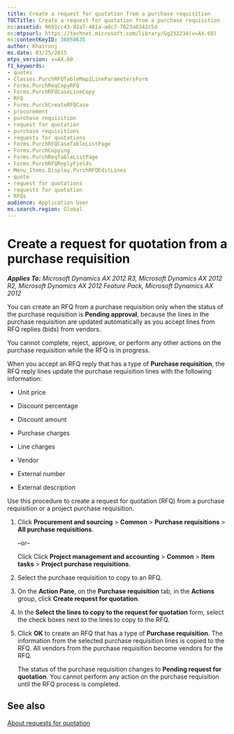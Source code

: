 ```yaml
---
title: Create a request for quotation from a purchase requisition
TOCTitle: Create a request for quotation from a purchase requisition
ms:assetid: 9691cc43-d2a7-481a-adc7-7623a8342c5d
ms:mtpsurl: https://technet.microsoft.com/library/Gg232234(v=AX.60)
ms:contentKeyID: 36058635
author: Khairunj
ms.date: 03/25/2015
mtps_version: v=AX.60
f1_keywords:
- quotes
- Classes.PurchRFQTableMap2LineParametersForm
- Forms.PurchReqCopyRFQ
- Forms.PurchRFQCaseLineCopy
- RFQ
- Forms.PurchCreateRFQCase
- procurement
- purchase requisition
- request for quotation
- purchase requisitions
- requests for quotations
- Forms.PurchRFQCaseTableListPage
- Forms.PurchCopying
- Forms.PurchReqTableListPage
- Forms.PurchRFQReplyFields
- Menu_Items.Display.PurchRFQEditLines
- quote
- request for quotations
- requests for quotation
- RFQs
audience: Application User
ms.search.region: Global
---
```


# Create a request for quotation from a purchase requisition 


_**Applies To:** Microsoft Dynamics AX 2012 R3, Microsoft Dynamics AX 2012 R2, Microsoft Dynamics AX 2012 Feature Pack, Microsoft Dynamics AX 2012_

You can create an RFQ from a purchase requisition only when the status of the purchase requisition is **Pending approval**, because the lines in the purchase requisition are updated automatically as you accept lines from RFQ replies (bids) from vendors.

You cannot complete, reject, approve, or perform any other actions on the purchase requisition while the RFQ is in progress.

When you accept an RFQ reply that has a type of **Purchase requisition**, the RFQ reply lines update the purchase requisition lines with the following information:

  - Unit price

  - Discount percentage

  - Discount amount

  - Purchase charges

  - Line charges

  - Vendor

  - External number

  - External description

Use this procedure to create a request for quotation (RFQ) from a purchase requisition or a project purchase requisition.

1.  Click **Procurement and sourcing** \> **Common** \> **Purchase requisitions** \> **All purchase requisitions**.
    
    –or–
    
    Click Click **Project management and accounting** \> **Common** \> **Item tasks** \> **Project purchase requisitions**.

2.  Select the purchase requisition to copy to an RFQ.

3.  On the **Action Pane**, on the **Purchase requisition** tab, in the **Actions** group, click **Create request for quotation**.

4.  In the **Select the lines to copy to the request for quotation** form, select the check boxes next to the lines to copy to the RFQ.

5.  Click **OK** to create an RFQ that has a type of **Purchase requisition**. The information from the selected purchase requisition lines is copied to the RFQ. All vendors from the purchase requisition become vendors for the RFQ.
    
    The status of the purchase requisition changes to **Pending request for quotation**. You cannot perform any action on the purchase requisition until the RFQ process is completed.

## See also

[About requests for quotation](about-requests-for-quotation.md)

  


